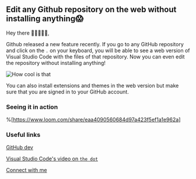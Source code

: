 ## Edit any Github repository on the web without installing anything😱

Hey there 🙋🏻‍♂️👋🏻,

Github released a new feature recently. If you go to any GitHub repository and click on the `.` on your keyboard, you will be able to see a web version of Visual Studio Code with the files of that repository. Now you can even edit the repository without installing anything!

![How cool is that](https://media3.giphy.com/media/JSjjhv0tuiTGW6peHb/giphy.gif)

You can also install extensions and themes in the web version but make sure that you are signed in to your GitHub account.

### Seeing it in action
%[https://www.loom.com/share/eaa4090560684d97a423f5ef1a1e962a]

### Useful links

[GitHub dev](https://github.com/features/codespaces)

[Visual Studio Code's video on `the dot`](https://youtu.be/ywUZOOzLX3c)

[Connect with me](https://avneesh-links.vercel.app)